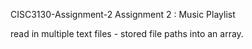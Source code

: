 CISC3130-Assignment-2 
Assignment 2 : Music Playlist

read in multiple text files -
stored file paths into an array.
